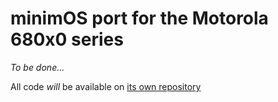 # minimOS port for the Motorola 680x0 series

*To be done...*

All code *will* be available on
[its own repository](https://gitgub.com/zuiko21/minimOS-68)

